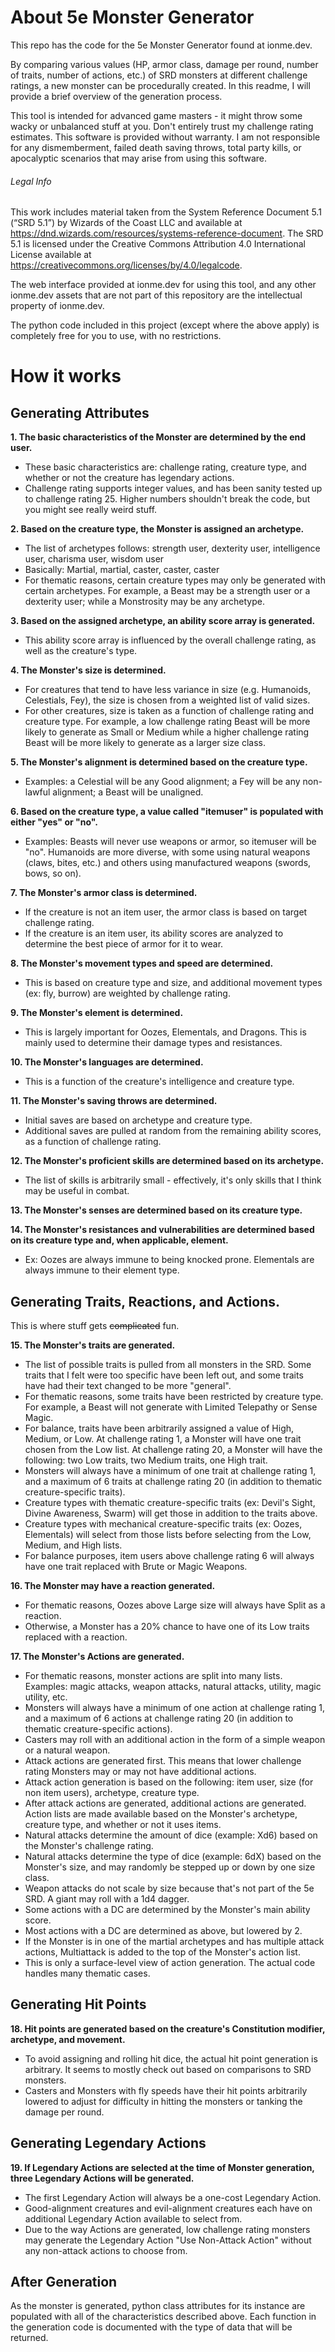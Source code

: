 # About 5e Monster Generator
This repo has the code for the 5e Monster Generator found at ionme.dev.

By comparing various values (HP, armor class, damage per round, number of traits, number of actions, etc.) of SRD monsters at different challenge ratings, a new monster can be procedurally created. In this readme, I will provide a brief overview of the generation process.

This tool is intended for advanced game masters - it might throw some wacky or unbalanced stuff at you. Don't entirely trust my challenge rating estimates. This software is provided without warranty. I am not responsible for any dismemberment, failed death saving throws, total party kills, or apocalyptic scenarios that may arise from using this software.

###### Legal Info
This work includes material taken from the System Reference Document 5.1 (“SRD 5.1”) by Wizards of the Coast LLC and available at https://dnd.wizards.com/resources/systems-reference-document. The SRD 5.1 is licensed under the Creative Commons Attribution 4.0 International License available at https://creativecommons.org/licenses/by/4.0/legalcode.

The web interface provided at ionme.dev for using this tool, and any other ionme.dev assets that are not part of this repository are the intellectual property of ionme.dev.

The python code included in this project (except where the above apply) is completely free for you to use, with no restrictions.

# How it works

## Generating Attributes

**1. The basic characteristics of the Monster are determined by the end user.**
  - These basic characteristics are: challenge rating, creature type, and whether or not the creature has legendary actions.
  - Challenge rating supports integer values, and has been sanity tested up to challenge rating 25. Higher numbers shouldn't break the code, but you might see really weird stuff.

**2. Based on the creature type, the Monster is assigned an archetype.**
  - The list of archetypes follows: strength user, dexterity user, intelligence user, charisma user, wisdom user
  - Basically: Martial, martial, caster, caster, caster
  - For thematic reasons, certain creature types may only be generated with certain archetypes. For example, a Beast may be a strength user or a dexterity user; while a Monstrosity may be any archetype.
 
**3. Based on the assigned archetype, an ability score array is generated.**
  - This ability score array is influenced by the overall challenge rating, as well as the creature's type.

**4. The Monster's size is determined.**
  - For creatures that tend to have less variance in size (e.g. Humanoids, Celestials, Fey), the size is chosen from a weighted list of valid sizes.
  - For other creatures, size is taken as a function of challenge rating and creature type. For example, a low challenge rating Beast will be more likely to generate as Small or Medium while a higher challenge rating Beast will be more likely to generate as a larger size class.

**5. The Monster's alignment is determined based on the creature type.**
  - Examples: a Celestial will be any Good alignment; a Fey will be any non-lawful alignment; a Beast will be unaligned.

**6. Based on the creature type, a value called "itemuser" is populated with either "yes" or "no".**
- Examples: Beasts will never use weapons or armor, so itemuser will be "no". Humanoids are more diverse, with some using natural weapons (claws, bites, etc.) and others using manufactured weapons (swords, bows, so on).

**7. The Monster's armor class is determined.**
  - If the creature is not an item user, the armor class is based on target challenge rating.
  - If the creature is an item user, its ability scores are analyzed to determine the best piece of armor for it to wear.

**8. The Monster's movement types and speed are determined.**
  - This is based on creature type and size, and additional movement types (ex: fly, burrow) are weighted by challenge rating.

**9. The Monster's element is determined.**
  - This is largely important for Oozes, Elementals, and Dragons. This is mainly used to determine their damage types and resistances.

**10. The Monster's languages are determined.**
  - This is a function of the creature's intelligence and creature type.

**11. The Monster's saving throws are determined.**
  - Initial saves are based on archetype and creature type.
  - Additional saves are pulled at random from the remaining ability scores, as a function of challenge rating.

**12. The Monster's proficient skills are determined based on its archetype.**
  - The list of skills is arbitrarily small - effectively, it's only skills that I think may be useful in combat.

**13. The Monster's senses are determined based on its creature type.**

**14. The Monster's resistances and vulnerabilities are determined based on its creature type and, when applicable, element.**
  - Ex: Oozes are always immune to being knocked prone. Elementals are always immune to their element type.

## Generating Traits, Reactions, and Actions.
This is where stuff gets ~~complicated~~ fun.

**15. The Monster's traits are generated.**
  - The list of possible traits is pulled from all monsters in the SRD. Some traits that I felt were too specific have been left out, and some traits have had their text changed to be more "general".
  - For thematic reasons, some traits have been restricted by creature type. For example, a Beast will not generate with Limited Telepathy or Sense Magic.
  - For balance, traits have been arbitrarily assigned a value of High, Medium, or Low. At challenge rating 1, a Monster will have one trait chosen from the Low list. At challenge rating 20, a Monster will have the following: two Low traits, two Medium traits, one High trait.
  - Monsters will always have a minimum of one trait at challenge rating 1, and a maximum of 6 traits at challenge rating 20 (in addition to thematic creature-specific traits).
  - Creature types with thematic creature-specific traits (ex: Devil's Sight, Divine Awareness, Swarm) will get those in addition to the traits above.
  - Creature types with mechanical creature-specific traits (ex: Oozes, Elementals) will select from those lists before selecting from the Low, Medium, and High lists.
  - For balance purposes, item users above challenge rating 6 will always have one trait replaced with Brute or Magic Weapons.

**16. The Monster may have a reaction generated.**
  - For thematic reasons, Oozes above Large size will always have Split as a reaction.
  - Otherwise, a Monster has a 20% chance to have one of its Low traits replaced with a reaction.

**17. The Monster's Actions are generated.**
  - For thematic reasons, monster actions are split into many lists. Examples: magic attacks, weapon attacks, natural attacks, utility, magic utility, etc.
  - Monsters will always have a minimum of one action at challenge rating 1, and a maximum of 6 actions at challenge rating 20 (in addition to thematic creature-specific actions).
  - Casters may roll with an additional action in the form of a simple weapon or a natural weapon.
  - Attack actions are generated first. This means that lower challenge rating Monsters may or may not have additional actions.
  - Attack action generation is based on the following: item user, size (for non item users), archetype, creature type.
  - After attack actions are generated, additional actions are generated. Action lists are made available based on the Monster's archetype, creature type, and whether or not it uses items.
  - Natural attacks determine the amount of dice (example: Xd6) based on the Monster's challenge rating.
  - Natural attacks determine the type of dice (example: 6dX) based on the Monster's size, and may randomly be stepped up or down by one size class.
  - Weapon attacks do not scale by size because that's not part of the 5e SRD. A giant may roll with a 1d4 dagger.
  - Some actions with a DC are determined by the Monster's main ability score.
  - Most actions with a DC are determined as above, but lowered by 2.
  - If the Monster is in one of the martial archetypes and has multiple attack actions, Multiattack is added to the top of the Monster's action list.
  - This is only a surface-level view of action generation. The actual code handles many thematic cases.

## Generating Hit Points

**18. Hit points are generated based on the creature's Constitution modifier, archetype, and movement.**
  - To avoid assigning and rolling hit dice, the actual hit point generation is arbitrary. It seems to mostly check out based on comparisons to SRD monsters.
  - Casters and Monsters with fly speeds have their hit points arbitrarily lowered to adjust for difficulty in hitting the monsters or tanking the damage per round.

## Generating Legendary Actions

**19. If Legendary Actions are selected at the time of Monster generation, three Legendary Actions will be generated.**
  - The first Legendary Action will always be a one-cost Legendary Action.
  - Good-alignment creatures and evil-alignment creatures each have on additional Legendary Action available to select from.
  - Due to the way Actions are generated, low challenge rating monsters may generate the Legendary Action "Use Non-Attack Action" without any non-attack actions to choose from.

## After Generation

As the monster is generated, python class attributes for its instance are populated with all of the characteristics described above. Each function in the generation code is documented with the type of data that will be returned.

